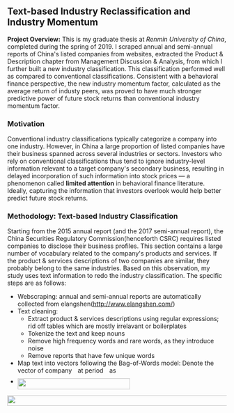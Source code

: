 ## Text-based Industry Reclassification and Industry Momentum

**Project Overview:** This is my graduate thesis at _Renmin University of China_, completed during the spring of 2019. I scraped annual and semi-annual reports of China's listed companies from websites, extracted the Product & Description chapter from Management Discussion & Analysis, from which I further built a new industry classification. This classification performed well as compared to conventional classifications. Consistent with a behavioral finance perspective, the new industry momentum factor, calculated as the average return of industy peers, was proved to have much stronger predictive power of future stock returns than conventional industry momentum factor.

### Motivation
Conventional industry classifications typically categorize a company into one industry. However, in China a large proportion of listed companies have their business spanned across several industries or sectors. Investors who rely on conventional classifications thus tend to ignore industry-level information relevant to a target company's secondary business, resulting in delayed incorporation of such information into stock prices — a phenomenon called **limited attention** in behavioral finance literature. Ideally, capturing the information that investors overlook would help better predict future stock returns.

### Methodology: Text-based Industry Classification

Starting from the 2015 annual report (and the 2017 semi-annual report), the China Securities Regulatory Commission(henceforth CSRC) requires listed companies to disclose their business profiles. This section contains a large number of vocabulary related to the company's products and services. If the product & services descriptions of two companies are similar, they probably belong to the same industries. Based on this observation, my study uses text information to redo the industry classification. The specific steps are as follows:

- Webscraping: annual and semi-annual reports are automatically collected from elangshen(http://www.elangshen.com/)  
- Text cleaning:
  - Extract product & services descriptions using regular expressions; rid off tables which are mostly irrelavant or boilerplates
  - Tokenize the text and keep nouns
  - Remove high frequency words and rare words, as they introduce noise
  - Remove reports that have few unique words
- Map text into vectors following the Bag-of-Words model: Denote the vector of company <img src="/tex/77a3b857d53fb44e33b53e4c8b68351a.svg?invert_in_darkmode&sanitize=true" align=middle width=5.663225699999989pt height=21.68300969999999pt/> at period <img src="/tex/4f4f4e395762a3af4575de74c019ebb5.svg?invert_in_darkmode&sanitize=true" align=middle width=5.936097749999991pt height=20.221802699999984pt/> as <img src="/tex/e4760d1dbb5d5c4786113ab1c3cea441.svg?invert_in_darkmode&sanitize=true" align=middle width=21.488890499999993pt height=14.15524440000002pt/>  
- <img src="/tex/010f345562008e85da4abd0ab364c0a0.svg?invert_in_darkmode&sanitize=true" align=middle width=258.56990444999997pt height=24.65753399999998pt/>
<img src="/tex/b832ded8243f420a0af52ca8abbc67dd.svg?invert_in_darkmode&sanitize=true" align=middle width=729.5360985pt height=24.65753399999998pt/> 
